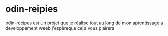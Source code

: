 # odin-reipies
odin-recipes est un projet que je réalise tout au long de mon aprentissage a developpement weeb j'espèreque cela vous plairera 